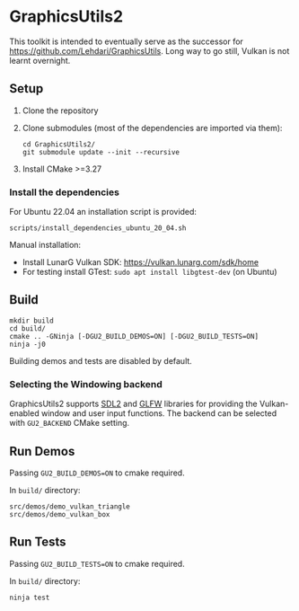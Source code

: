 # GraphicsUtils2

This toolkit is intended to eventually serve as the successor for https://github.com/Lehdari/GraphicsUtils.
Long way to go still, Vulkan is not learnt overnight.

## Setup

1) Clone the repository

2) Clone submodules (most of the dependencies are imported via them):
    ```
    cd GraphicsUtils2/
    git submodule update --init --recursive
    ```
3) Install CMake >=3.27

### Install the dependencies
For Ubuntu 22.04 an installation script is provided:
   ```
   scripts/install_dependencies_ubuntu_20_04.sh
   ```

Manual installation:

- Install LunarG Vulkan SDK: https://vulkan.lunarg.com/sdk/home
- For testing install GTest: `sudo apt install libgtest-dev` (on Ubuntu)

## Build

```
mkdir build
cd build/
cmake .. -GNinja [-DGU2_BUILD_DEMOS=ON] [-DGU2_BUILD_TESTS=ON]
ninja -j0
```
Building demos and tests are disabled by default.

### Selecting the Windowing backend

GraphicsUtils2 supports [SDL2](https://www.libsdl.org/) and [GLFW](https://www.glfw.org/)
libraries for providing the Vulkan-enabled window and user input functions. The backend
can be selected with `GU2_BACKEND` CMake setting.

## Run Demos

Passing `GU2_BUILD_DEMOS=ON` to cmake required.

In `build/` directory:
```
src/demos/demo_vulkan_triangle
src/demos/demo_vulkan_box
```

## Run Tests

Passing `GU2_BUILD_TESTS=ON` to cmake required.

In `build/` directory:
```
ninja test
```
